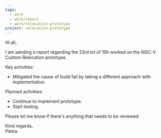 ```yaml
---
tags:
  - work
  - work/report
  - work/relocation-prototype
project: relocation-prototype
---
```

Hi all,

I am sending a report regarding the 23rd lot of 10h worked on the RISC-V Custom
Relocation prototype.

Key activities:
* Mitigated the cause of build fail by taking a different approach with implementation.

Planned activities:
* Continue to implement prototype.  
* Start testing.

Please let me know if there's anything that needs to be reviewed.

Kind regards,  
Pietra
